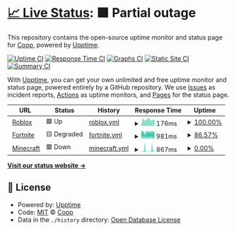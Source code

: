 # [📈 Live Status](https://CoopPlayzz.github.io/Webstatus-games): <!--live status--> **🟧 Partial outage**

This repository contains the open-source uptime monitor and status page for [Coop](coopos.github.io/CoopOS), powered by [Upptime](https://github.com/upptime/upptime).

[![Uptime CI](https://github.com/CoopPlayzz/Webstatus-games/workflows/Uptime%20CI/badge.svg)](https://github.com/CoopPlayzz/Webstatus-games/actions?query=workflow%3A%22Uptime+CI%22)
[![Response Time CI](https://github.com/CoopPlayzz/Webstatus-games/workflows/Response%20Time%20CI/badge.svg)](https://github.com/CoopPlayzz/Webstatus-games/actions?query=workflow%3A%22Response+Time+CI%22)
[![Graphs CI](https://github.com/CoopPlayzz/Webstatus-games/workflows/Graphs%20CI/badge.svg)](https://github.com/CoopPlayzz/Webstatus-games/actions?query=workflow%3A%22Graphs+CI%22)
[![Static Site CI](https://github.com/CoopPlayzz/Webstatus-games/workflows/Static%20Site%20CI/badge.svg)](https://github.com/CoopPlayzz/Webstatus-games/actions?query=workflow%3A%22Static+Site+CI%22)
[![Summary CI](https://github.com/CoopPlayzz/Webstatus-games/workflows/Summary%20CI/badge.svg)](https://github.com/CoopPlayzz/Webstatus-games/actions?query=workflow%3A%22Summary+CI%22)

With [Upptime](https://upptime.js.org), you can get your own unlimited and free uptime monitor and status page, powered entirely by a GitHub repository. We use [Issues](https://github.com/CoopPlayzz/Webstatus-games/issues) as incident reports, [Actions](https://github.com/CoopPlayzz/Webstatus-games/actions) as uptime monitors, and [Pages](https://CoopPlayzz.github.io/Webstatus-games) for the status page.

<!--start: status pages-->
<!-- This summary is generated by Upptime (https://github.com/upptime/upptime) -->
<!-- Do not edit this manually, your changes will be overwritten -->
<!-- prettier-ignore -->
| URL | Status | History | Response Time | Uptime |
| --- | ------ | ------- | ------------- | ------ |
| <img alt="" src="https://icons.duckduckgo.com/ip3/www.roblox.com.ico" height="13"> [Roblox](https://www.roblox.com) | 🟩 Up | [roblox.yml](https://github.com/CoopPlayzz/Webstatus-games/commits/HEAD/history/roblox.yml) | <details><summary><img alt="Response time graph" src="./graphs/roblox/response-time-week.png" height="20"> 176ms</summary><br><a href="https://CoopPlayzz.github.io/Webstatus-games/history/roblox"><img alt="Response time 289" src="https://img.shields.io/endpoint?url=https%3A%2F%2Fraw.githubusercontent.com%2FCoopPlayzz%2FWebstatus-games%2FHEAD%2Fapi%2Froblox%2Fresponse-time.json"></a><br><a href="https://CoopPlayzz.github.io/Webstatus-games/history/roblox"><img alt="24-hour response time 164" src="https://img.shields.io/endpoint?url=https%3A%2F%2Fraw.githubusercontent.com%2FCoopPlayzz%2FWebstatus-games%2FHEAD%2Fapi%2Froblox%2Fresponse-time-day.json"></a><br><a href="https://CoopPlayzz.github.io/Webstatus-games/history/roblox"><img alt="7-day response time 176" src="https://img.shields.io/endpoint?url=https%3A%2F%2Fraw.githubusercontent.com%2FCoopPlayzz%2FWebstatus-games%2FHEAD%2Fapi%2Froblox%2Fresponse-time-week.json"></a><br><a href="https://CoopPlayzz.github.io/Webstatus-games/history/roblox"><img alt="30-day response time 278" src="https://img.shields.io/endpoint?url=https%3A%2F%2Fraw.githubusercontent.com%2FCoopPlayzz%2FWebstatus-games%2FHEAD%2Fapi%2Froblox%2Fresponse-time-month.json"></a><br><a href="https://CoopPlayzz.github.io/Webstatus-games/history/roblox"><img alt="1-year response time 289" src="https://img.shields.io/endpoint?url=https%3A%2F%2Fraw.githubusercontent.com%2FCoopPlayzz%2FWebstatus-games%2FHEAD%2Fapi%2Froblox%2Fresponse-time-year.json"></a></details> | <details><summary><a href="https://CoopPlayzz.github.io/Webstatus-games/history/roblox">100.00%</a></summary><a href="https://CoopPlayzz.github.io/Webstatus-games/history/roblox"><img alt="All-time uptime 99.94%" src="https://img.shields.io/endpoint?url=https%3A%2F%2Fraw.githubusercontent.com%2FCoopPlayzz%2FWebstatus-games%2FHEAD%2Fapi%2Froblox%2Fuptime.json"></a><br><a href="https://CoopPlayzz.github.io/Webstatus-games/history/roblox"><img alt="24-hour uptime 100.00%" src="https://img.shields.io/endpoint?url=https%3A%2F%2Fraw.githubusercontent.com%2FCoopPlayzz%2FWebstatus-games%2FHEAD%2Fapi%2Froblox%2Fuptime-day.json"></a><br><a href="https://CoopPlayzz.github.io/Webstatus-games/history/roblox"><img alt="7-day uptime 100.00%" src="https://img.shields.io/endpoint?url=https%3A%2F%2Fraw.githubusercontent.com%2FCoopPlayzz%2FWebstatus-games%2FHEAD%2Fapi%2Froblox%2Fuptime-week.json"></a><br><a href="https://CoopPlayzz.github.io/Webstatus-games/history/roblox"><img alt="30-day uptime 99.93%" src="https://img.shields.io/endpoint?url=https%3A%2F%2Fraw.githubusercontent.com%2FCoopPlayzz%2FWebstatus-games%2FHEAD%2Fapi%2Froblox%2Fuptime-month.json"></a><br><a href="https://CoopPlayzz.github.io/Webstatus-games/history/roblox"><img alt="1-year uptime 99.94%" src="https://img.shields.io/endpoint?url=https%3A%2F%2Fraw.githubusercontent.com%2FCoopPlayzz%2FWebstatus-games%2FHEAD%2Fapi%2Froblox%2Fuptime-year.json"></a></details>
| <img alt="" src="https://icons.duckduckgo.com/ip3/fortnite.com.ico" height="13"> [Fortnite](https://fortnite.com) | 🟨 Degraded | [fortnite.yml](https://github.com/CoopPlayzz/Webstatus-games/commits/HEAD/history/fortnite.yml) | <details><summary><img alt="Response time graph" src="./graphs/fortnite/response-time-week.png" height="20"> 981ms</summary><br><a href="https://CoopPlayzz.github.io/Webstatus-games/history/fortnite"><img alt="Response time 1000" src="https://img.shields.io/endpoint?url=https%3A%2F%2Fraw.githubusercontent.com%2FCoopPlayzz%2FWebstatus-games%2FHEAD%2Fapi%2Ffortnite%2Fresponse-time.json"></a><br><a href="https://CoopPlayzz.github.io/Webstatus-games/history/fortnite"><img alt="24-hour response time 1074" src="https://img.shields.io/endpoint?url=https%3A%2F%2Fraw.githubusercontent.com%2FCoopPlayzz%2FWebstatus-games%2FHEAD%2Fapi%2Ffortnite%2Fresponse-time-day.json"></a><br><a href="https://CoopPlayzz.github.io/Webstatus-games/history/fortnite"><img alt="7-day response time 981" src="https://img.shields.io/endpoint?url=https%3A%2F%2Fraw.githubusercontent.com%2FCoopPlayzz%2FWebstatus-games%2FHEAD%2Fapi%2Ffortnite%2Fresponse-time-week.json"></a><br><a href="https://CoopPlayzz.github.io/Webstatus-games/history/fortnite"><img alt="30-day response time 1046" src="https://img.shields.io/endpoint?url=https%3A%2F%2Fraw.githubusercontent.com%2FCoopPlayzz%2FWebstatus-games%2FHEAD%2Fapi%2Ffortnite%2Fresponse-time-month.json"></a><br><a href="https://CoopPlayzz.github.io/Webstatus-games/history/fortnite"><img alt="1-year response time 1000" src="https://img.shields.io/endpoint?url=https%3A%2F%2Fraw.githubusercontent.com%2FCoopPlayzz%2FWebstatus-games%2FHEAD%2Fapi%2Ffortnite%2Fresponse-time-year.json"></a></details> | <details><summary><a href="https://CoopPlayzz.github.io/Webstatus-games/history/fortnite">86.57%</a></summary><a href="https://CoopPlayzz.github.io/Webstatus-games/history/fortnite"><img alt="All-time uptime 99.49%" src="https://img.shields.io/endpoint?url=https%3A%2F%2Fraw.githubusercontent.com%2FCoopPlayzz%2FWebstatus-games%2FHEAD%2Fapi%2Ffortnite%2Fuptime.json"></a><br><a href="https://CoopPlayzz.github.io/Webstatus-games/history/fortnite"><img alt="24-hour uptime 89.84%" src="https://img.shields.io/endpoint?url=https%3A%2F%2Fraw.githubusercontent.com%2FCoopPlayzz%2FWebstatus-games%2FHEAD%2Fapi%2Ffortnite%2Fuptime-day.json"></a><br><a href="https://CoopPlayzz.github.io/Webstatus-games/history/fortnite"><img alt="7-day uptime 86.57%" src="https://img.shields.io/endpoint?url=https%3A%2F%2Fraw.githubusercontent.com%2FCoopPlayzz%2FWebstatus-games%2FHEAD%2Fapi%2Ffortnite%2Fuptime-week.json"></a><br><a href="https://CoopPlayzz.github.io/Webstatus-games/history/fortnite"><img alt="30-day uptime 95.53%" src="https://img.shields.io/endpoint?url=https%3A%2F%2Fraw.githubusercontent.com%2FCoopPlayzz%2FWebstatus-games%2FHEAD%2Fapi%2Ffortnite%2Fuptime-month.json"></a><br><a href="https://CoopPlayzz.github.io/Webstatus-games/history/fortnite"><img alt="1-year uptime 99.49%" src="https://img.shields.io/endpoint?url=https%3A%2F%2Fraw.githubusercontent.com%2FCoopPlayzz%2FWebstatus-games%2FHEAD%2Fapi%2Ffortnite%2Fuptime-year.json"></a></details>
| <img alt="" src="https://icons.duckduckgo.com/ip3/www.minecraft.net.ico" height="13"> [Minecraft](https://www.minecraft.net) | 🟥 Down | [minecraft.yml](https://github.com/CoopPlayzz/Webstatus-games/commits/HEAD/history/minecraft.yml) | <details><summary><img alt="Response time graph" src="./graphs/minecraft/response-time-week.png" height="20"> 867ms</summary><br><a href="https://CoopPlayzz.github.io/Webstatus-games/history/minecraft"><img alt="Response time 922" src="https://img.shields.io/endpoint?url=https%3A%2F%2Fraw.githubusercontent.com%2FCoopPlayzz%2FWebstatus-games%2FHEAD%2Fapi%2Fminecraft%2Fresponse-time.json"></a><br><a href="https://CoopPlayzz.github.io/Webstatus-games/history/minecraft"><img alt="24-hour response time 152" src="https://img.shields.io/endpoint?url=https%3A%2F%2Fraw.githubusercontent.com%2FCoopPlayzz%2FWebstatus-games%2FHEAD%2Fapi%2Fminecraft%2Fresponse-time-day.json"></a><br><a href="https://CoopPlayzz.github.io/Webstatus-games/history/minecraft"><img alt="7-day response time 867" src="https://img.shields.io/endpoint?url=https%3A%2F%2Fraw.githubusercontent.com%2FCoopPlayzz%2FWebstatus-games%2FHEAD%2Fapi%2Fminecraft%2Fresponse-time-week.json"></a><br><a href="https://CoopPlayzz.github.io/Webstatus-games/history/minecraft"><img alt="30-day response time 1137" src="https://img.shields.io/endpoint?url=https%3A%2F%2Fraw.githubusercontent.com%2FCoopPlayzz%2FWebstatus-games%2FHEAD%2Fapi%2Fminecraft%2Fresponse-time-month.json"></a><br><a href="https://CoopPlayzz.github.io/Webstatus-games/history/minecraft"><img alt="1-year response time 922" src="https://img.shields.io/endpoint?url=https%3A%2F%2Fraw.githubusercontent.com%2FCoopPlayzz%2FWebstatus-games%2FHEAD%2Fapi%2Fminecraft%2Fresponse-time-year.json"></a></details> | <details><summary><a href="https://CoopPlayzz.github.io/Webstatus-games/history/minecraft">0.00%</a></summary><a href="https://CoopPlayzz.github.io/Webstatus-games/history/minecraft"><img alt="All-time uptime 22.74%" src="https://img.shields.io/endpoint?url=https%3A%2F%2Fraw.githubusercontent.com%2FCoopPlayzz%2FWebstatus-games%2FHEAD%2Fapi%2Fminecraft%2Fuptime.json"></a><br><a href="https://CoopPlayzz.github.io/Webstatus-games/history/minecraft"><img alt="24-hour uptime 0.00%" src="https://img.shields.io/endpoint?url=https%3A%2F%2Fraw.githubusercontent.com%2FCoopPlayzz%2FWebstatus-games%2FHEAD%2Fapi%2Fminecraft%2Fuptime-day.json"></a><br><a href="https://CoopPlayzz.github.io/Webstatus-games/history/minecraft"><img alt="7-day uptime 0.00%" src="https://img.shields.io/endpoint?url=https%3A%2F%2Fraw.githubusercontent.com%2FCoopPlayzz%2FWebstatus-games%2FHEAD%2Fapi%2Fminecraft%2Fuptime-week.json"></a><br><a href="https://CoopPlayzz.github.io/Webstatus-games/history/minecraft"><img alt="30-day uptime 1.38%" src="https://img.shields.io/endpoint?url=https%3A%2F%2Fraw.githubusercontent.com%2FCoopPlayzz%2FWebstatus-games%2FHEAD%2Fapi%2Fminecraft%2Fuptime-month.json"></a><br><a href="https://CoopPlayzz.github.io/Webstatus-games/history/minecraft"><img alt="1-year uptime 22.74%" src="https://img.shields.io/endpoint?url=https%3A%2F%2Fraw.githubusercontent.com%2FCoopPlayzz%2FWebstatus-games%2FHEAD%2Fapi%2Fminecraft%2Fuptime-year.json"></a></details>

<!--end: status pages-->

[**Visit our status website →**](https://CoopPlayzz.github.io/Webstatus-games)

## 📄 License

- Powered by: [Upptime](https://github.com/upptime/upptime)
- Code: [MIT](./LICENSE) © [Coop](coopos.github.io/CoopOS)
- Data in the `./history` directory: [Open Database License](https://opendatacommons.org/licenses/odbl/1-0/)

